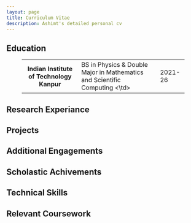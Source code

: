 ```yaml
---
layout: page 
title: Curriculum Vitae
description: Ashimt's detailed personal cv
--- 
```


## Education 
<figure>
    <table>
        <tbody>
            <tr>
                <th> Indian Institute of Technology Kanpur </th>
                <td> BS in Physics & Double Major in Mathematics and Scientific Computing <\td>
                <td> 2021-26 </td>
            </tr>
        </tbody>
    </table>
</figure>

## Research Experiance 

## Projects 

## Additional Engagements 

## Scholastic Achivements 

## Technical Skills 

## Relevant Coursework 
